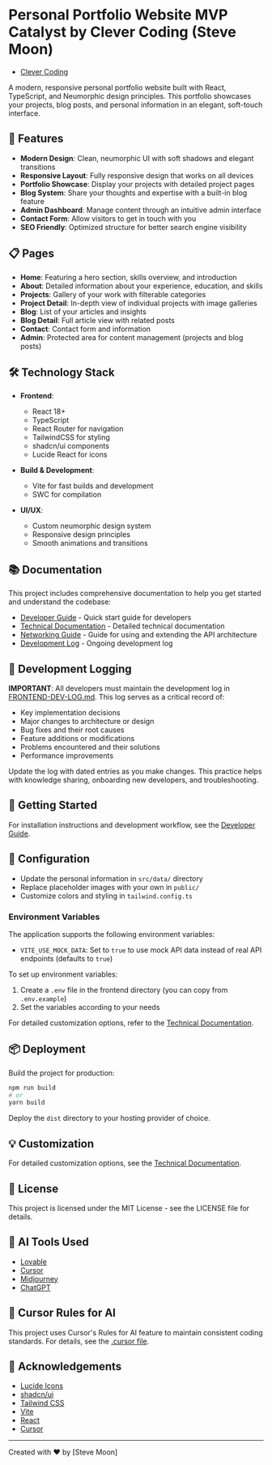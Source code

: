 # Personal Portfolio Website MVP Catalyst by Clever Coding (Steve Moon)

- [Clever Coding](https://clevercoding.com/)


A modern, responsive personal portfolio website built with React, TypeScript, and Neumorphic design principles. This portfolio showcases your projects, blog posts, and personal information in an elegant, soft-touch interface.

## 🌟 Features

- **Modern Design**: Clean, neumorphic UI with soft shadows and elegant transitions
- **Responsive Layout**: Fully responsive design that works on all devices
- **Portfolio Showcase**: Display your projects with detailed project pages
- **Blog System**: Share your thoughts and expertise with a built-in blog feature
- **Admin Dashboard**: Manage content through an intuitive admin interface
- **Contact Form**: Allow visitors to get in touch with you
- **SEO Friendly**: Optimized structure for better search engine visibility

## 📋 Pages

- **Home**: Featuring a hero section, skills overview, and introduction
- **About**: Detailed information about your experience, education, and skills
- **Projects**: Gallery of your work with filterable categories
- **Project Detail**: In-depth view of individual projects with image galleries
- **Blog**: List of your articles and insights
- **Blog Detail**: Full article view with related posts
- **Contact**: Contact form and information
- **Admin**: Protected area for content management (projects and blog posts)

## 🛠️ Technology Stack

- **Frontend**:
  - React 18+
  - TypeScript
  - React Router for navigation
  - TailwindCSS for styling
  - shadcn/ui components
  - Lucide React for icons

- **Build & Development**:
  - Vite for fast builds and development
  - SWC for compilation

- **UI/UX**:
  - Custom neumorphic design system
  - Responsive design principles
  - Smooth animations and transitions

## 📚 Documentation

This project includes comprehensive documentation to help you get started and understand the codebase:

- [Developer Guide](./DEVELOPER-GUIDE.md) - Quick start guide for developers
- [Technical Documentation](./DOCUMENTATION.md) - Detailed technical documentation
- [Networking Guide](./NETWORKING-GUIDE.md) - Guide for using and extending the API architecture
- [Development Log](./documents/FRONTEND-DEV-LOG.md) - Ongoing development log

## 📝 Development Logging

**IMPORTANT**: All developers must maintain the development log in [FRONTEND-DEV-LOG.md](./documents/FRONTEND-DEV-LOG.md). This log serves as a critical record of:

- Key implementation decisions
- Major changes to architecture or design
- Bug fixes and their root causes
- Feature additions or modifications
- Problems encountered and their solutions
- Performance improvements

Update the log with dated entries as you make changes. This practice helps with knowledge sharing, onboarding new developers, and troubleshooting.

## 🚀 Getting Started

For installation instructions and development workflow, see the [Developer Guide](./DEVELOPER-GUIDE.md).

## 🔧 Configuration

- Update the personal information in `src/data/` directory
- Replace placeholder images with your own in `public/`
- Customize colors and styling in `tailwind.config.ts`

### Environment Variables

The application supports the following environment variables:

- `VITE_USE_MOCK_DATA`: Set to `true` to use mock API data instead of real API endpoints (defaults to `true`)

To set up environment variables:

1. Create a `.env` file in the frontend directory (you can copy from `.env.example`)
2. Set the variables according to your needs

For detailed customization options, refer to the [Technical Documentation](./DOCUMENTATION.md#customization-guide).

## 📦 Deployment

Build the project for production:

```bash
npm run build
# or
yarn build
```

Deploy the `dist` directory to your hosting provider of choice.

## 💡 Customization

For detailed customization options, see the [Technical Documentation](./DOCUMENTATION.md#customization-guide).

## 📝 License

This project is licensed under the MIT License - see the LICENSE file for details.

## 🙏 AI Tools Used
- [Lovable](https://lovable.dev/)
- [Cursor](https://cursor.com/)
- [Midjourney](https://midjourney.com/)
- [ChatGPT](https://chatgpt.com/)

## 🤖 Cursor Rules for AI

This project uses Cursor's Rules for AI feature to maintain consistent coding standards. For details, see the [.cursor file](./.cursorrules).

## 🙏 Acknowledgements
- [Lucide Icons](https://lucide.dev/)
- [shadcn/ui](https://ui.shadcn.com/)
- [Tailwind CSS](https://tailwindcss.com/)
- [Vite](https://vitejs.dev/)
- [React](https://react.dev/)
- [Cursor](https://cursor.com/)

---

Created with ❤️ by [Steve Moon]
